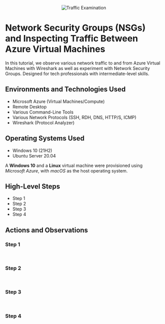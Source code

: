 <p align="center">
<img src="https://i.imgur.com/Ua7udoS.png" alt="Traffic Examination"/>
</p>

<h1>Network Security Groups (NSGs) and Inspecting Traffic Between Azure Virtual Machines</h1>

In this tutorial, we observe various network traffic to and from Azure Virtual Machines with Wireshark as well as experiment with Network Security Groups.
Designed for tech professionals with intermediate-level skills.
<br />

<h2>Environments and Technologies Used</h2>

- Microsoft Azure (Virtual Machines/Compute)
- Remote Desktop
- Various Command-Line Tools
- Various Network Protocols (SSH, RDH, DNS, HTTP/S, ICMP)
- Wireshark (Protocol Analyzer)

<h2>Operating Systems Used </h2>

- Windows 10 (21H2)
- Ubuntu Server 20.04

A **Windows 10** and a **Linux** virtual machine were provisioned using _Microsoft Azure_, with _macOS_ as the host operating system.

<h2>High-Level Steps</h2>

- Step 1
- Step 2
- Step 3
- Step 4

<h2>Actions and Observations</h2>

<h3>Step 1</h3>
<br>

<h3>Step 2</h3>
<br>

<h3>Step 3</h3>
<br>

<h3>Step 4</h3>
<br>
